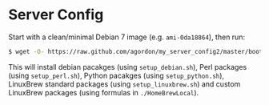 # Server Config

Start with a clean/minimal Debian 7 image (e.g. `ami-0da18864`), then run:
```sh
$ wget -O- https://raw.github.com/agordon/my_server_config2/master/bootstrap_debian.sh | sh -
```

This will install debian pacakges (using `setup_debian.sh`),
Perl packages (using `setup_perl.sh`), Python pacakges (using `setup_python.sh`),
LinuxBrew standard packages (using `setup_linuxbrew.sh`) and
custom LinuxBrew packages (using formulas in `./HomeBrewLocal`).

